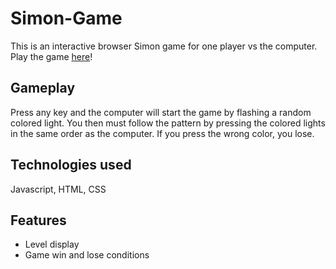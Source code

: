 # Simon-Game

This is an interactive browser Simon game for one player vs the computer. Play the game [here](https://mollycarroll.github.io/Simon-Game/)!

## Gameplay

Press any key and the computer will start the game by flashing a random colored light. You then must follow the pattern by pressing the colored lights in the same order as the computer. If you press the wrong color, you lose.

## Technologies used

Javascript, HTML, CSS

## Features

* Level display
* Game win and lose conditions
